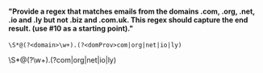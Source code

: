 #### "Provide a regex that matches emails from the domains .com, .org, .net, .io and .ly but not .biz and .com.uk. This regex should capture the end result. (use #10 as a starting point)."

`\S*@(?<domain>\w+).(?<domProv>com|org|net|io|ly)`

\S*@(?<domain>\w+).(?<domProv>com|org|net|io|ly)
